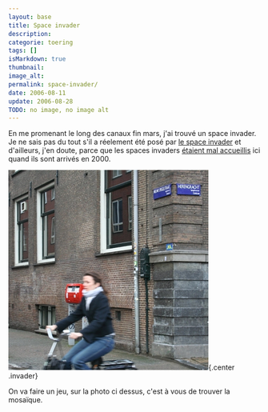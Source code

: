 ```yaml
---
layout: base
title: Space invader
description: 
categorie: toering
tags: []
isMarkdown: true
thumbnail: 
image_alt: 
permalink: space-invader/
date: 2006-08-11
update: 2006-08-28
TODO: no image, no image alt
---
```




<p>En me promenant le long des canaux fin mars, j'ai trouvé un space invader. Je ne sais pas du tout s'il a réelement été posé par <a href="http://www.space-invaders.com/">le space invader</a> et d'ailleurs, j'en doute, parce que les spaces invaders <a href="http://www.space-invaders.com/dambattle.html">étaient mal accueillis</a> ici quand ils sont arrivés en 2000.</p>

![Herengracht space-invader](herengracht-invader-400.jpg){.center .invader}

<!-- <p align="center"><img src="/public/images/photos/2006-08/herengracht-invader-400.jpg" alt="Herengracht space-invader" style="border:0px; margin:10px;"  usemap="#invader" /></p> -->


<p>On va faire un jeu, sur la photo ci dessus, c'est à vous de trouver la mosaïque</a>.</p>

<script>
const image = document.getElementsByClassName("invader");
image[0].setAttribute("usemap", "#invader");
</script>

<map name="invader">
<area shape="rect" alt="Space invader" coords="314,146,331,162" href="http://www.flickr.com/photos/13274211@N00/176195613/">
</map>

<!-- post notes:
http://www.flickr.com/photos/meteorry/sets/723988/ 
http://www.space-invaders.com/amsterdam.html
--->
